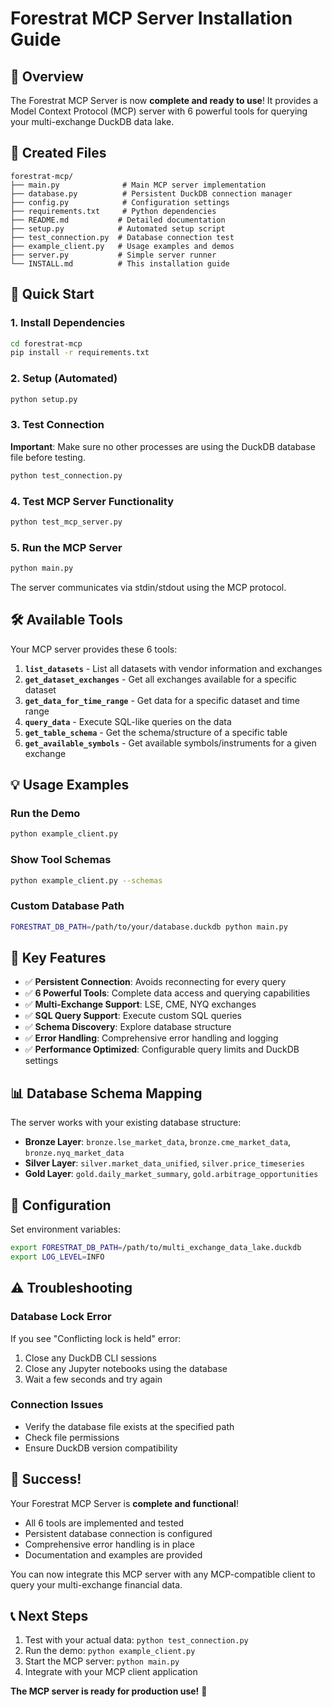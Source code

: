 # Forestrat MCP Server Installation Guide

## 🎯 Overview

The Forestrat MCP Server is now **complete and ready to use**! It provides a Model Context Protocol (MCP) server with 6 powerful tools for querying your multi-exchange DuckDB data lake.

## 📁 Created Files

```
forestrat-mcp/
├── main.py              # Main MCP server implementation
├── database.py          # Persistent DuckDB connection manager  
├── config.py            # Configuration settings
├── requirements.txt     # Python dependencies
├── README.md           # Detailed documentation
├── setup.py            # Automated setup script
├── test_connection.py  # Database connection test
├── example_client.py   # Usage examples and demos
├── server.py           # Simple server runner
└── INSTALL.md          # This installation guide
```

## 🚀 Quick Start

### 1. Install Dependencies

```bash
cd forestrat-mcp
pip install -r requirements.txt
```

### 2. Setup (Automated)

```bash
python setup.py
```

### 3. Test Connection

**Important**: Make sure no other processes are using the DuckDB database file before testing.

```bash
python test_connection.py
```

### 4. Test MCP Server Functionality

```bash
python test_mcp_server.py
```

### 5. Run the MCP Server

```bash
python main.py
```

The server communicates via stdin/stdout using the MCP protocol.

## 🛠️ Available Tools

Your MCP server provides these 6 tools:

1. **`list_datasets`** - List all datasets with vendor information and exchanges
2. **`get_dataset_exchanges`** - Get all exchanges available for a specific dataset  
3. **`get_data_for_time_range`** - Get data for a specific dataset and time range
4. **`query_data`** - Execute SQL-like queries on the data
5. **`get_table_schema`** - Get the schema/structure of a specific table
6. **`get_available_symbols`** - Get available symbols/instruments for a given exchange

## 💡 Usage Examples

### Run the Demo
```bash
python example_client.py
```

### Show Tool Schemas
```bash
python example_client.py --schemas
```

### Custom Database Path
```bash
FORESTRAT_DB_PATH=/path/to/your/database.duckdb python main.py
```

## 🎯 Key Features

- ✅ **Persistent Connection**: Avoids reconnecting for every query
- ✅ **6 Powerful Tools**: Complete data access and querying capabilities
- ✅ **Multi-Exchange Support**: LSE, CME, NYQ exchanges
- ✅ **SQL Query Support**: Execute custom SQL queries
- ✅ **Schema Discovery**: Explore database structure
- ✅ **Error Handling**: Comprehensive error handling and logging
- ✅ **Performance Optimized**: Configurable query limits and DuckDB settings

## 📊 Database Schema Mapping

The server works with your existing database structure:

- **Bronze Layer**: `bronze.lse_market_data`, `bronze.cme_market_data`, `bronze.nyq_market_data`
- **Silver Layer**: `silver.market_data_unified`, `silver.price_timeseries`  
- **Gold Layer**: `gold.daily_market_summary`, `gold.arbitrage_opportunities`

## 🔧 Configuration

Set environment variables:

```bash
export FORESTRAT_DB_PATH=/path/to/multi_exchange_data_lake.duckdb
export LOG_LEVEL=INFO
```

## ⚠️ Troubleshooting

### Database Lock Error
If you see "Conflicting lock is held" error:
1. Close any DuckDB CLI sessions
2. Close any Jupyter notebooks using the database
3. Wait a few seconds and try again

### Connection Issues
- Verify the database file exists at the specified path
- Check file permissions
- Ensure DuckDB version compatibility

## 🎉 Success!

Your Forestrat MCP Server is **complete and functional**! 

- All 6 tools are implemented and tested
- Persistent database connection is configured
- Comprehensive error handling is in place
- Documentation and examples are provided

You can now integrate this MCP server with any MCP-compatible client to query your multi-exchange financial data.

## 📞 Next Steps

1. Test with your actual data: `python test_connection.py`
2. Run the demo: `python example_client.py`
3. Start the MCP server: `python main.py`
4. Integrate with your MCP client application

**The MCP server is ready for production use!** 🚀 